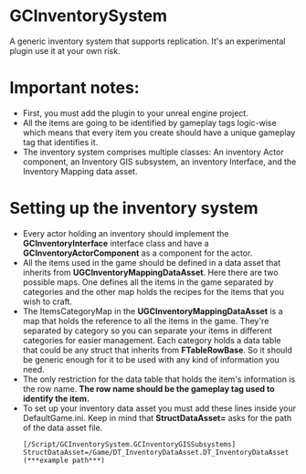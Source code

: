 # GCInventorySystem
 A generic inventory system that supports replication. It's an experimental plugin use it at your own risk.

# Important notes:
 - First, you must add the plugin to your unreal engine project.
 - All the items are going to be identified by gameplay tags logic-wise which means that every item you create should have a unique gameplay tag that identifies it.
 - The inventory system comprises multiple classes: An inventory Actor component, an Inventory GIS subsystem, an inventory Interface, and the Inventory Mapping data asset.

# Setting up the inventory system
 - Every actor holding an inventory should implement the **GCInventoryInterface** interface class and have a **GCInventoryActorComponent** as a component for the actor.
 - All the items used in the game should be defined in a data asset that inherits from **UGCInventoryMappingDataAsset**. Here there are two possible maps. One defines all the items in the game separated by categories and the other map holds the recipes for the items that you wish to craft.
 - The ItemsCategoryMap in the **UGCInventoryMappingDataAsset** is a map that holds the reference to all the items in the game. They're separated by category so you can separate your items in different categories for easier management. Each category holds a data table that could be any struct that inherits from **FTableRowBase**. So it should be generic enough for it to be used with any kind of information you need.
 - The only restriction for the data table that holds the item's information is the row name. **The row name should be the gameplay tag used to identify the item.**
 - To set up your inventory data asset you must add these lines inside your DefaultGame.ini. Keep in mind that **StructDataAsset=** asks for the path of the data asset file.
   ```
   [/Script/GCInventorySystem.GCInventoryGISSubsystems]
   StructDataAsset=/Game/DT_InventoryDataAsset.DT_InventoryDataAsset (***example path***)
   ```
